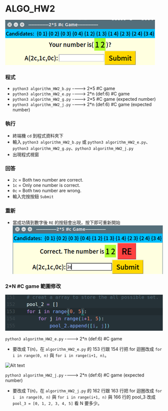# ALGO_HW2
![Alt text](img.png)
### 程式
* ```python3 algorithm_HW2_b.py``` ----> 2*5 #C game
* ```python3 algorithm_HW2_e.py``` ----> 2*n (def:6) #C game
* ```python3 algorithm_HW2_g.py``` ----> 2*5 #C game (expected number)
* ```python3 algorithm_HW2_j.py``` ----> 2*n (def:6) #C game (expected number)

### 執行
* 終端機 ```cd``` 到程式資料夾下  
* 輸入  ```python3 algorithm_HW2_b.py``` 或 ```python3 algorithm_HW2_e.py```、```python3 algorithm_HW2_g.py```、```python3 algorithm_HW2_j.py```
* 出現程式視窗

### 回答  
* ```2c``` = Both two number are correct.
* ```1c``` = Only one number is correct.
* ```0c``` = Both two number are wrong.
* 輸入完按按鈕 ```Submit```

### 重新
* 當成功猜到數字後 ```RE``` 的按鈕會出現，按下即可重新開始
![Alt text](img2.png)

### 2*N #C game 範圍修改
![Alt text](cn_1.png)

```python3 algorithm_HW2_e.py``` ----> 2*n (def:6) #C game

* 要改成 T(n)，在 ```algorithm_HW2_e.py``` 的 153 行跟 154 行把 for 迴圈改成 ```for i in range(0, n)``` 與 ```for i in range(i+1, n)```。

![Alt text](cn_2.png)

```python3 algorithm_HW2_j.py``` ----> 2*n (def:6) #C game (expected number)

* 要改成 T(n)，在 ```algorithm_HW2_j.py``` 的 162 行跟 163 行把 for 迴圈改成 ```for i  in range(0, n)``` 與 ```for i in range(i+1, n)``` 與 166 行的 pool_3 改成 ```pool_3 = [0, 1, 2, 3, 4, 5]``` 看 N 要多少。
